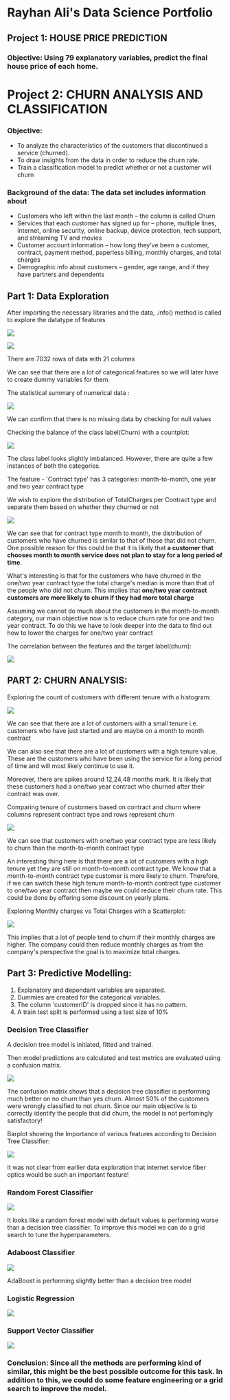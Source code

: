 # Rayhan Ali's Data Science Portfolio

## Project 1: HOUSE PRICE PREDICTION

### Objective: Using 79 explanatory variables, predict the final house price of each home.






# Project 2: CHURN ANALYSIS AND CLASSIFICATION

### Objective: 
- To analyze the characteristics of the customers that discontinued a service (churned). 
- To draw insights from the data in order to reduce the churn rate.
- Train a classification model to predict whether or not a customer will churn

### Background of the data: The data set includes information about
- Customers who left within the last month – the column is called Churn
- Services that each customer has signed up for – phone, multiple lines, internet, online security, online backup, device protection, tech support, and streaming TV and movies
- Customer account information – how long they’ve been a customer, contract, payment method, paperless billing, monthly charges, and total charges
- Demographic info about customers – gender, age range, and if they have partners and dependents

## Part 1: Data Exploration

After importing the necessary libraries and the data, .info() method is called to explore the datatype of features

![](https://github.com/rayhan-ali/Rayhan_Portfolio/blob/gh-pages/Project%202/images/df.head.PNG?raw=true)

![](https://github.com/rayhan-ali/Rayhan_Portfolio/blob/gh-pages/Project%202/images/dfinfo.PNG?raw=true)

There are 7032 rows of data with 21 columns

We can see that there are a lot of categorical features so we will later have to create dummy variables for them.

The statistical summary of numerical data :

![](https://github.com/rayhan-ali/Rayhan_Portfolio/blob/gh-pages/Project%202/images/dfdescribe.PNG?raw=true)

We can confirm that there is no missing data by checking for null values


Checking the balance of the class label(Churn) with a countplot:

![](https://github.com/rayhan-ali/Rayhan_Portfolio/blob/gh-pages/Project%202/images/churn%20countplot.png?raw=true)


The class label looks slightly imbalanced. However, there are quite a few instances of both the categories.



The feature - 'Contract type' has 3 categories: month-to-month, one year and two year contract type

We wish to explore the distribution of TotalCharges per Contract type and separate them based on whether they churned or not

![](https://github.com/rayhan-ali/Rayhan_Portfolio/blob/gh-pages/Project%202/images/tenure%20cohort%20vs%20contract.png?raw=true)


We can see that for contract type month to month, the distribution of customers who have churned is similar to that of those that did not churn. One possible reason for this could be that it is likely that **a customer that chooses month to month service does not plan to stay for a long period of time**.

What's interesting is that for the customers who have churned in the one/two year contract type the total charge's median is more than that of the people who did not churn.
This implies that **one/two year contract customers are more likely to churn if they had more total charge**

Assuming we cannot do much about the customers in the month-to-month category, our main objective now is to reduce churn rate for one and two year contract.
To do this we have to look deeper into the data to find out how to lower the charges for one/two year contract

The correlation between the features and the target label(churn):

![](https://github.com/rayhan-ali/Rayhan_Portfolio/blob/gh-pages/Project%202/images/feature%20correlation.png?raw=true)



## PART 2: CHURN ANALYSIS:

Exploring the count of customers with different tenure with a histogram:

![](https://github.com/rayhan-ali/Rayhan_Portfolio/blob/gh-pages/Project%202/images/tenure%20countplot.png?raw=true)

We can see that there are a lot of customers with a small tenure i.e. customers who have just started and are maybe on a month to month contract

We can also see that there are a lot of customers with a high tenure value. These are the customers who have been using the service for a long period of time and will most likely continue to use it.

Moreover, there are spikes around 12,24,48 months mark. It is likely that these customers had a one/two year contract who churned after their contract was over.

Comparing tenure of customers based on contract and churn where columns represent contract type and rows represent churn

![](https://github.com/rayhan-ali/Rayhan_Portfolio/blob/gh-pages/Project%202/images/tenure%20displot.png?raw=true)

We can see that customers with one/two year contract type are less likely to churn than the month-to-month contract type

An interesting thing here is that there are a lot of customers with a high tenure yet they are still on month-to-month contract type. We know that a month-to-month contract type customer is more likely to churn. Therefore, if we can switch these high tenure month-to-month contract type customer to one/two year contract then maybe we could reduce their churn rate. This could be done by offering some discount on yearly plans.

Exploring Monthly charges vs Total Charges with a Scatterplot:

![](https://github.com/rayhan-ali/Rayhan_Portfolio/blob/gh-pages/Project%202/images/total%20charges%20vs%20monthly%20charges%20scatterplot.png?raw=true)

This implies that a lot of people tend to churn if their monthly charges are higher. The company could then reduce monthly charges as from the company's perspective the goal is to maximize total charges.



## Part 3: Predictive Modelling:

1. Explanatory and dependant variables are separated. 
2. Dummies are created for the categorical variables.
3. The column 'customerID' is dropped since it has no pattern.
4. A train test split is performed using a test size of 10%

### Decision Tree Classifier

A decision tree model is initiated, fitted and trained. 

Then model predictions are calculated and test metrics are evaluated using a confusion matrix.

![](https://github.com/rayhan-ali/Rayhan_Portfolio/blob/gh-pages/Project%202/images/conf%20matrix%20dt.png?raw=true)

The confusion matrix shows that a decision tree classifier is performing much better on no churn than yes churn.
Almost 50% of the customers were wrongly classified to not churn.
Since our main objective is to correctly identify the people that did churn, the model is not perfomingly satisfactory!

Barplot showing the Importance of various features according to Decision Tree Classifier:

![](https://github.com/rayhan-ali/Rayhan_Portfolio/blob/gh-pages/Project%202/images/feat%20imp%20dt.png?raw=true)

It was not clear from earlier data exploration that internet service fiber optics would be such an important feature!

### Random Forest Classifier

![](https://github.com/rayhan-ali/Rayhan_Portfolio/blob/gh-pages/Project%202/images/conf%20matrix%20rf.png?raw=true)


It looks like a random forest model with default values is performing worse than a decision tree classifier.
To improve this model we can do a grid search to tune the hyperparameters.

### Adaboost Classifier

![](https://github.com/rayhan-ali/Rayhan_Portfolio/blob/gh-pages/Project%202/images/conf%20matrix%20ada.png?raw=true)

AdaBoost is performing slightly better than a decision tree model


### Logistic Regression

![](https://github.com/rayhan-ali/Rayhan_Portfolio/blob/gh-pages/Project%202/images/conf%20matrix%20log.png?raw=true)


### Support Vector Classifier

![](https://github.com/rayhan-ali/Rayhan_Portfolio/blob/gh-pages/Project%202/images/conf%20matrix%20svm.png?raw=true)


### Conclusion: Since all the methods are performing kind of similar, this might be the best possible outcome for this task. In addition to this, we could do some feature engineering or a grid search to improve the model.

